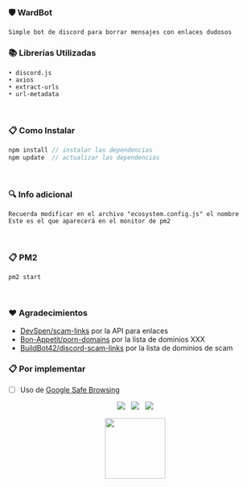### 🛡 WardBot

```
Simple bot de discord para borrar mensajes con enlaces dudosos
```


### 📚 Librerías Utilizadas
```
• discord.js
• axios
• extract-urls
• url-metadata
```

<br>

### 📋 Como Instalar
```js
npm install // instalar las dependencias
npm update  // actualizar las dependencias
```

<br>

### 🔍 Info adicional
```
Recuerda modificar en el archivo "ecosystem.config.js" el nombre
Este es el que aparecerá en el monitor de pm2 
```


<br>

### 📋 PM2
```
pm2 start
```


<br>

### ❤️ Agradecimientos

- [DevSpen/scam-links](https://github.com/DevSpen/scam-links) por la API para enlaces
- [Bon-Appetit/porn-domains](https://github.com/Bon-Appetit/porn-domains) por la lista de dominios XXX
- [BuildBot42/discord-scam-links](https://github.com/BuildBot42/discord-scam-links) por la lista de dominios de scam


### 📋 Por implementar
- [ ] Uso de [Google Safe Browsing](https://developers.google.com/safe-browsing/v4)



<p align="center">
  <img src="https://img.shields.io/github/repo-size/imkuroneko/WardBot?style=flat"/> &nbsp;
  <img src="https://img.shields.io/github/languages/top/imkuroneko/WardBot?style=flat"/> &nbsp;
  <img src="https://img.shields.io/github/last-commit/imkuroneko/WardBot?color=pink&style=flat"/>
</p>

<p align="center">
  <a href="https://kuroneko.im" target="_blank">
    <img src="https://kuroneko.im/web_assets/favicon.png" width="120">
  </a>
</p>
